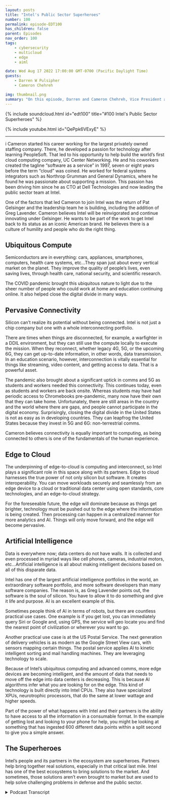 ```yaml
---
layout: posts
title: "Intel's Public Sector Superheroes"
number: 100
permalink: episode-EDT100
has_children: false
parent: Episodes
nav_order: 100
tags:
    - cybersecurity
    - multicloud
    - edge
    - aiml

date: Wed Aug 17 2022 17:00:00 GMT-0700 (Pacific Daylight Time)
guests:
    - Darren W Pulsipher
    - Cameron Chehreh

img: thumbnail.png
summary: "On this episode, Darren and Cameron Chehreh, Vice President and General Manager of Public Sector, Intel, talk about Intel’s superpowers: ubiquitous compute, pervasive connectivity, edge to cloud, and artificial intelligence."
---
```


{% include soundcloud.html id="edt100" title="#100 Intel's Public Sector Superheroes" %}

{% include youtube.html id="QePpk6VExyE" %}

---

i
Cameron started his career working for the largest privately owned staffing company. There, he developed a passion for technology after learning PeopleSoft. That led to his opportunity to help build the world’s first cloud computing company, UC Center Networking. He and his coworkers created the tagline “software as a service” in 1997, seven or eight years before the term “cloud” was coined. He worked for federal systems integrators such as Northrop Grumman and General Dynamics, where he found he was passionate about supporting a mission. This passion has been driving him since he as CTO at Dell Technologies and now leading the public sector team at Intel.

One of the factors that led Cameron to join Intel was the return of Pat Gelsinger and the leadership team he is building, including the addition of Greg Lavender. Cameron believes Intel will be reinvigorated and continue innovating under Gelsinger. He wants to be part of the work to get Intel back to its status as an iconic American brand. He believes there is a culture of humility and people who do the right thing.

## Ubiquitous Compute

Semiconductors are in everything: cars, appliances, smartphones, computers, health care systems, etc…They span just about every vertical market on the planet. They improve the quality of people’s lives, even saving lives, through health care, national security, and scientific research.

The COVID pandemic brought this ubiquitous nature to light due to the sheer number of people who could work at home and education continuing online. It also helped close the digital divide in many ways.

## Pervasive Connectivity

Silicon can’t realize its potential without being connected. Intel is not just a chip company but one with a whole interconnecting portfolio.

There are times when things are disconnected, for example, a warfighter in a DDIL environment, but they can still use the compute locally to execute the mission. When they reconnect, whether legacy 4G, 5G, or the upcoming 6G, they can get up-to-date information, in other words, data transmission. In an education scenario, however, interconnection is vitally essential for things like streaming, video content, and getting access to data. That is a powerful asset.

The pandemic also brought about a significant uptick in comms and 5G as students and workers needed this connectivity. This continues today, even as students and workers are back onsite. Whereas students may have had periodic access to Chromebooks pre-pandemic, many now have their own that they can take home. Unfortunately, there are still areas in the country and the world where there are gaps, and people cannot participate in the digital economy. Surprisingly, closing the digital divide in the United States is not as easy as in developing countries. They can leapfrog the United States because they invest in 5G and 6G: non-terrestrial comms.

Cameron believes connectivity is equally important to computing, as being connected to others is one of the fundamentals of the human experience.

## Edge to Cloud

The underpinning of edge-to-cloud is computing and interconnect, so Intel plays a significant role in this space along with its partners. Edge to cloud harnesses the true power of not only silicon but software. It creates interoperability. You can move workloads securely and seamlessly from an edge device to a cloud or traditional data center using open standards, core technologies, and an edge-to-cloud strategy.

For the foreseeable future, the edge will dominate because as things get brighter, technology must be pushed out to the edge where the information is being created. Then processing can happen in a centralized manner for more analytics and AI. Things will only move forward, and the edge will become pervasive.

## Artificial Intelligence

Data is everywhere now; data centers do not have walls. It is collected and even processed in myriad ways like cell phones, cameras, industrial motors, etc…Artificial intelligence is all about making intelligent decisions based on all of this disparate data.

Intel has one of the largest artificial intelligence portfolios in the world, an extraordinary software portfolio, and more software developers than many software companies. The reason is, as Greg Lavender points out, the software is the soul of silicon. You have to allow it to do something and give it life and purpose. AI is an excellent example of this.

Sometimes people think of AI in terms of robots, but there are countless practical use cases. One example is if you get lost, you can immediately query Siri or Google and, using GPS, the service will geo locate you and find the nearest point of civilization or wherever you want to go.

Another practical use case is at the US Postal Service. The next generation of delivery vehicles is as modern as the Google Street View cars, with sensors mapping certain things. The postal service applies AI to kinetic intelligent sorting and mail handling machines. They are leveraging technology to scale.

Because of Intel’s ubiquitous computing and advanced comms, more edge devices are becoming intelligent, and the amount of data that needs to move off the edge into data centers is decreasing. This is because AI algorithms infer what you are looking for on the edge. This kind of technology is built directly into Intel CPUs. They also have specialized XPUs, neurotrophic processors, that do the same at lower wattage and higher speeds.

Part of the power of what happens with Intel and their partners is the ability to have access to all the information in a consumable format. In the example of getting lost and looking to your phone for help, you might be looking at something that has ingested 600 different data points within a split second to give you a simple answer.

## The Superheroes

Intel’s people and its partners in the ecosystem are superheroes. Partners help bring together real solutions, especially in that critical last mile. Intel has one of the best ecosystems to bring solutions to the market. And sometimes, those solutions aren’t even brought to market but are used to help solve challenging problems in defense and the public sector. 


<details>
<summary> Podcast Transcript </summary>

<p>﻿1</p>
<p>Hello, thisis Darren Pulsipher chief solutionarchitect of public sector at Intel.</p>
<p>And welcome to Embracing</p>
<p>Digital Transformation,where we investigate effective change,leveraging people, processand technology.</p>
<p>On today's episode,</p>
<p>Intel's superheroes with Cameron Chehreh,</p>
<p>VP and general manager of Intel's</p>
<p>Public Sector.</p>
<p>Cameron, welcome to the show.</p>
<p>Darren Thank you.</p>
<p>It's always a pleasure to be ableto share some airtime with you.</p>
<p>Hey, when we when we first talkedabout superpowers and superheroes,</p>
<p>I thought of something that my family didfor Christmas cardsthis last year, all 17 of us,because I got ten kids.</p>
<p>There's a boatload of kids there.</p>
<p>We did a Christmas card of superheroes.</p>
<p>I'll have toyou guys will see the picture.</p>
<p>It'll show up on the podcast video.</p>
<p>Check it out.</p>
<p>It's pretty funny, but we're not talkingabout my family superheroes.</p>
<p>Today we're talking about Intel's publicsector superheroes and their superpowers.</p>
<p>I love it there and so excited.</p>
<p>So, Karen, let's first talk about you.</p>
<p>Let's give a just a brief backgroundon where you come frombecause you're new to Inteland you bring some new insightinto Intel and some energyinto the public sector team their thing.</p>
<p>Darren, thank you.</p>
<p>So as everyone mentioned, as youmentioned, my name is Cameron Chehreh.</p>
<p>I come to Intel very humblyand honestly throughwhat I would like to thinkis a pretty interesting career.</p>
<p>Darren, but I'll let you and your audiencejudge that.</p>
<p>I started my career humblyworking for the world'slargest privately owned staffing company.</p>
<p>What that introduced meto was a passion for technology.</p>
<p>I had no idea where I was introduced to ita software application called PeopleSoftthat I became very fond ofand ended up learning pretty quickly.</p>
<p>What that led to wasan extraordinary opportunityfor me to help buildthe world's first cloud computing company,the company in Annapolis called UC Center</p>
<p>Networkingand I thinkwere really kind of ahead of our time.</p>
<p>So much so, Darren, that sevenor eight yearsbefore the term cloud was coined,</p>
<p>I'll never forget the night we were havinga few adult beverages sitting in Posers</p>
<p>Pub in downtown Annapolis,and we created the tagline</p>
<p>Software as a service.</p>
<p>Now here's the context.</p>
<p>That's I a little bit.</p>
<p>So that's pretty cool.</p>
<p>And then I seem to have found my waythrough private equity working forfederal systems integrators like Northrop</p>
<p>Grumman and General Dynamics,where I really caught the passionfor supporting a mission.</p>
<p>And that's really what drove me throughthose companies was really supportingjust the amazing peopleand customers within public sector.</p>
<p>I've also been the chief technologyofficerat Dell Technologies for a spell,and now very proudly and humbly,</p>
<p>I've got the great honor to leadjust an amazing, smallbut mighty team here at Intel.</p>
<p>Public Sector.</p>
<p>All right, Cameron,so why why did you come over to Intel?</p>
<p>I mean, you were a Dell, right?</p>
<p>Right.</p>
<p>In the Casa CTO job as a cool job, right?</p>
<p>I've been there myself.</p>
<p>It's a fun job, great technology,drive and drive and tech.</p>
<p>But now you take on a big whopper of aof a positionat Intel, as you know,general manager and public sector.</p>
<p>Why why would you do that?</p>
<p>You know, it's it's interesting.</p>
<p>Darren Dell's a great company.</p>
<p>I had an amazing job.</p>
<p>They're really, really great customers.</p>
<p>Just a marquee brand.</p>
<p>When Pat Gelsinger decidedto leave VMwareand come back to Intel, all I.</p>
<p>I felt the earth shake, you know, beenin this industry a long time.</p>
<p>And if you haven't followedjust the incrediblecareer of Pat Gelsinger,but also our great company,you had to have been a sleeperunder a rock.</p>
<p>If you didn't feel the earth shakeand I took notice.</p>
<p>Pat came back.</p>
<p>He started to build a little bitof a leadership team, and he broughton Greg Lavender, who'sanother icon in the industryand another person that I admire very muchbased on their leadership,their ability to drive teamsand change and transformation.</p>
<p>And although I loved my job at Delland still still do to this day,</p>
<p>I felt a calling because what I saw</p>
<p>Pat doing was looking to reinvigoratean iconic American brand that,quite frankly,did a brilliant job innovating,built an industry around our technology.</p>
<p>We just seem to have lost our waybecause of a lack of leadershipfor for a period of time.</p>
<p>And when you get a leaderthat takes the helm of a companylike Pat Gelsinger,you know, things are going to happen.</p>
<p>And so I heard that callingand I was very, very interested.</p>
<p>I've been a partner anda customer of Intel for many, many years.</p>
<p>Huge fan of the technologygrowing up in operations,because, look, there's competitorsout there and I love our competitors thereand they keepus sharp and and on our toes.</p>
<p>But they're not Intel.</p>
<p>We're the companythat put the Silicon in Silicon Valley.</p>
<p>You know, we are an iconic American brand.</p>
<p>And I heard the callingand I wanted to be part of the workit was going to taketo get us back to that that brand status.</p>
<p>So yeah, you like hard things, don't you?</p>
<p>Darren Not only do I love a challenge,but I believe in the underdogsand the underdog story.</p>
<p>There's amazing people at Intel.</p>
<p>They don't realize they're all amazing,which is the greatest part of all of it,because they have such humilityand humbleness.</p>
<p>But there's amazing people here.</p>
<p>We're doing some extraordinary things.</p>
<p>We have a great business and peopledo the right thing all the time.</p>
<p>And you don't findthat often in companies.</p>
<p>And the fact that we're rooted inthat culturally is inspiring.</p>
<p>So let's talk.</p>
<p>I mean, Pat Pat has been talking to usand we've taken thatinto the public sectorquite a bit on intel superpowers.</p>
<p>And I think there's even morethan the four that Pat talks about,especially in public sector.</p>
<p>Let's talk a little bitabout those superpowers and howthat's helping public sector.</p>
<p>Who are so first of all, we recognize.</p>
<p>Right, what what are the four superpowersas we see them and why do we thinkthey have such a profound effect on on.</p>
<p>I'll say,mankind and humanity in the world.</p>
<p>Right. When you think ofwhat's going on in the world.</p>
<p>Ubiquitous compute.</p>
<p>So when you think of that,it's pretty incredible.</p>
<p>Well, let me list the four so ubiquitouscompute ubiquitous comms I believe.</p>
<p>Right the network pieceof artificial intelligence.</p>
<p>And I'm going to forgetboth the fourth one there and I always do.</p>
<p>And it's so right in front of me.</p>
<p>Edge.</p>
<p>Edge, the cloud.</p>
<p>It is the most pervasive thingthat I got to have a little bit of funwith these podcasts, right? Yeah,absolutely.</p>
<p>Making sure you were on your toes. Yeah.</p>
<p>Thanks for the test.</p>
<p>Let's look at ubiquitous compute to start.</p>
<p>You know, I always had an appreciationbeing technical, but also a consumer.</p>
<p>That technology computereally was everywhere in our life.</p>
<p>It wasn't until I joined Intelthat I realize thethe magnitude of the importance on societythat semiconductor has has.</p>
<p>For me, being an enterprise technologist,it was always about,you know, building data centers.</p>
<p>I got to build the Eastern Seaboardof the Internet physically.</p>
<p>You know, about Al Gore.</p>
<p>I didn't invent the Internet.</p>
<p>Sure got it.</p>
<p>You know, but I never realizeduntil till I came here,because my my orientation changed.</p>
<p>Semiconductors are in everything,literally everything.</p>
<p>Cars, appliances,smartphone cars, computers,hospital health care systems, digitalwreck, literally semiconductors spanthe ecosystem in just about every verticalsized market on the planet.</p>
<p>And it is what is helping usnot only live the best human experiencewe can live,it's actually helping usimprove the quality of our lives.</p>
<p>It's giving us bettersituational awareness, etc.</p>
<p>So ubiquitous computereally means something to usmore than justsome cheeky marketing tagline.</p>
<p>Because we do recognizewhen you look at that,</p>
<p>I'm saving people's liveswhen I apply our superpowerto health care, I'mprotecting the homeland and civilians.</p>
<p>What I think of applying itto a national security mission,</p>
<p>I'm helping improve and advance scientificresearchto look for things like cures for cancer.</p>
<p>Maybe have usnot just put a person on the moon,but maybe live on the moon one day.</p>
<p>Who knows, right? One can dream.</p>
<p>So it's really extraordinary.</p>
<p>So that superpower in itselfis fascinating.</p>
<p>You know, it's interestingbecause I think COVID and the pandemickind of put a magnifying glass on that.</p>
<p>When youlook at the sheer number of peoplethat were still able to workand schools were still operating,albeit not perfectly,but our kids were still learning.</p>
<p>And now it's all because of Silicon.</p>
<p>Darren That comment.</p>
<p>I pausedbecause I wanted to let it linger therefor a moment, because of the power of whatyou just said.</p>
<p>And yes, unfortunately, unfortunately,it took the pandemic for usto recognize the true value of it.</p>
<p>Now, I'm an optimist eternally.</p>
<p>I was I was, I guess, born an optimist.</p>
<p>I'm going to die an optimist.</p>
<p>And I'm even optimistic about dying.</p>
<p>Derek, let me be let me be clear about it,but the pandemic truly showed usthe power ofwhen we can apply silicon for good use,what it's done.</p>
<p>Right.</p>
<p>Because to your point, we shifted learningfrom a kinetic environment, right?</p>
<p>Going to schools to a virtual one.</p>
<p>Well, there was a little bit of benefitthat got exposed to people that we neverrealized, like closing the digital dividea little bit more,being able to fulfill that for, let's say,people with disabilitiesor being out of necessarilybeen able to attend traditional schooling.</p>
<p>They're now offered thisthis great digital format to participateon an equal playing field.</p>
<p>And that's humbling because,you know, to be able to help peopleusing what you do on a daily basisas a job, there's nothing more fulfilling.</p>
<p>And I agreewith you, the pandemic really revealeda lot of these things where digital nowis front and center in our lives.</p>
<p>You know, this brings on to the nextthe next superpower,which is the calm side of thing,because if you just have silicon out therewithout it being connected,it doesn't it can't be it can't realizeall the potential they can have.</p>
<p>And we saw a huge uptick in comms and 5G,kind of got a kick in the pantswhich it needed to be adoptedwith the pandemic as well.</p>
<p>And I'm glad you brought that up.</p>
<p>Even today, I've got a bunchof high scores and three high schoolers.</p>
<p>They all have Chromebooksnow where before it was, well, you checkthe Chromebook out for this one classand you hand in at the end of class.</p>
<p>That's done.</p>
<p>Every student has a Chromebook nowin, I would say a majorityof the school districts out there today.</p>
<p>This was a this was a huge shiftand we're seeing teachers shiftto because of that connectivity.</p>
<p>So can you talk a little bitabout Intel's comms?</p>
<p>What are they doing in comms?</p>
<p>Yeah, so it's really interesting, Darren.</p>
<p>People look at usas we're just this chip company.</p>
<p>I don't know if people understandthe entire portfoliowe have for interconnect right.</p>
<p>Because interconnect,as you mentioned, is so important.</p>
<p>I mean, the work that we do out of ourany extra visionand how we're connecting peopleis the other superpower for a reason.</p>
<p>And to your point, look, there are timesand there are certainly mission scenarioswhere we're disconnected,where refer to superpower number onemakes it so important, because I can thenbring the technology closer to the dataand should let's say</p>
<p>I'll use a military example.</p>
<p>In this instance, you've got a warfighter,what's called a DDL environment,a disadvantagedor a disconnected environment.</p>
<p>They're still able to use the computelocally in the informationthey have to be able to executeon that mission when they reconnectto whatever comms they're using,whether it's legacy, 4G,or some sort of wireless,then they can continue to get betterconnectivityand up to date informationwith regards to data, that's transmission.</p>
<p>But if I go to the education scenariothat you talked about thereand interconnect is vitally important,you know, getting accessto data, the streaming,the video content, everything elseis just so vitally important.</p>
<p>And I don't think people realizejust how powerful it can be.</p>
<p>Now we have gaps, right?</p>
<p>We still have areas of the countryand the worldthat are not able to participatein the digital economy.</p>
<p>What's fascinating is, and I'm sad to say,this closing the digital divide inthe United States is becoming much harderthan it is in developing countries.</p>
<p>Developingcountries are able to leapfrog usbecause they're investing in 5G, sexy,you know, non terrestrial comms.</p>
<p>Now, there's issuesassociated with that as well, butthey're able to invest in thatand close the digital divide much faster.</p>
<p>But to your point,that superpower is equally as importantbecause let's faceit, connections is one of the fundamentalbasis of being humanand being connected to others.</p>
<p>One of the most fulfilling thingsyou can do.</p>
<p>Oh, I totally agree.</p>
<p>And you mentioned a little bit about edgeto cloud, especially with the warfighter.</p>
<p>And this is dear to my heart, too,because I've been doing a lot of workin that digital environmentand architectures around digital.</p>
<p>Tell us a little bit moreabout Intel's and their edgeto cloud strategy in that you know,why is that important to usand what do we have on the track to helppublic sector in this space?</p>
<p>You know, Darren, it's fascinating.</p>
<p>Cloud and edge.</p>
<p>And, you know,all these interesting trendsthat come in in technology,they have a profound effect on businessand on mission.</p>
<p>And I know people have talked about cloudfor a long time.</p>
<p>And it you know, people are like,is it a fad?</p>
<p>Is it a trend?</p>
<p>Well, there's a big difference, right?</p>
<p>A fad is we're all not walking aroundwith mullets anymore, thank God.</p>
<p>Oh, no, they're coming back, man.</p>
<p>They're coming. Back.</p>
<p>Let's hope not. They're right.</p>
<p>But a trend.</p>
<p>And I mean, excuse me.</p>
<p>Yeah, a trendrather than a fad is somethingthat has the opportunityto help us progressand grow and learn how to adoptnew methodologies and new things.</p>
<p>When I look at edge to cloudbecause the underpinning capabilityis compute and interconnect,we play a significant role.</p>
<p>Now we have to do it with our ourecosystem partners and our OEMs, right.</p>
<p>But edge to cloud what it providesif you really harnessthe true power of not only the siliconbut but software,you can secure workloads,you can do more high assured computing.</p>
<p>But what it affords you the opportunityto do really is interoperability.</p>
<p>So I can move workloads from an edgeto to a cloudor to a traditional data centervery seamlessly.</p>
<p>But I'm using open standards andand core technologiesand that edge to cloud strategy.</p>
<p>And I would offer you, Darren,you know, we've seen this in our industry.</p>
<p>Trends change.</p>
<p>You know, when we started many, many,many years ago,when computing was for the eliteand the educated,it was mainframes and supercomputers,because that's the only institutionthat could afford them.</p>
<p>And that's that was okay. Right.</p>
<p>So it was this centralized modelthat everyone logged into.</p>
<p>I'm old enough to remember, you know, 5270</p>
<p>Green screen emulators for mainframes.</p>
<p>Then it shifted to this client server,so it became very decentralized.</p>
<p>Cloud comes aboutand it goes back to a centralized,geo segregated mainframe.</p>
<p>It's just modern. I know all the CCP's.</p>
<p>I love them, but and I know they hatewhen I when I say that.</p>
<p>But it it's about a model,an architectural construct.</p>
<p>It's not about the technology. Right.</p>
<p>With edge emerging,</p>
<p>I think what we're going to seefor the foreseeable future, the next 20,what's going to really roll and dominatebecause as we make things smarter,we have to take and push the technologyout to the edgewhere the information'sactually being created,and then processing happensin a centralized mannerfor more analytics, air, etc..</p>
<p>Right.</p>
<p>We're not going to go backwards, right?</p>
<p>Cars aren't going to get dumber.</p>
<p>We're not going to make a gas powered</p>
<p>Tesla.</p>
<p>That right.</p>
<p>You know, now is a gas engineand is not got coolfeatures and and gadgets and widgets.</p>
<p>Things are only going to progress.</p>
<p>They're going to get smarter.</p>
<p>So the edge is going to be extraordinarilypervasive.</p>
<p>And as an industry, we're againcreating self-inflicted wounds.</p>
<p>We haven't done a good jobat defining what that is yet.</p>
<p>But but we know what's emerging.</p>
<p>Yeah, in fact, I kind of likethe data center without walls concept.</p>
<p>And where is my data?</p>
<p>My data is everywhere now.</p>
<p>And how do I make intelligent decisionsbased off of all thisdata collected and processed everywhere?</p>
<p>Right.</p>
<p>Including a cell phoneor a sensor or a cameraor in the industrial space,in motors and pumps and things like that.</p>
<p>Those are becoming intelligent,which leads to our next superpower,artificial intelligence.</p>
<p>Right.</p>
<p>And people don't know this about intel.</p>
<p>We have one of the largestartificial intelligence portfoliosin the world.</p>
<p>Darren, this is why I love this company.</p>
<p>Humbleness and humility is isa is a great cultural attribute to have.</p>
<p>But unfortunately, at timesit works a touch against us.</p>
<p>And I'm a little okay with that because Ido like being a cheerleader for the head.</p>
<p>Look, artificial intelligence.</p>
<p>Here's a few things that that people don'tknow what might surprise them.</p>
<p>First of all, we have a software portfoliothat is extra ordinary.</p>
<p>We have more software developersthan some software companies.</p>
<p>And there's a need for that.</p>
<p>There's a reason, right?</p>
<p>Because, look, I love Greg Lavender.</p>
<p>What? He's such an amazing CTO.</p>
<p>He has this expressionthat you have silicon, butsoftware is the soul of silicon, right?</p>
<p>You have to allow it to do something.</p>
<p>You have to give it life,you have to give it a purpose.</p>
<p>And AI is a great example of it.</p>
<p>And and Darren, it's fascinating.</p>
<p>People say, oh, well, I all these techguys talk about AI, you know, what is it?</p>
<p>Are we going to have robots and all these?</p>
<p>Yeah, we're going to have them.</p>
<p>But let's talk about a practical use case.</p>
<p>I'm lostin the UK, happens to be off the dirt.</p>
<p>As much as I love traveling the UK,</p>
<p>I travel all over the worldand I can't rememberhalf the cities I'm in, but I'm lost.</p>
<p>I pick up my phone and immediatelybecause GPS is coming down on my phone,</p>
<p>I could say,</p>
<p>Hey sir, Siri or Hey Google, I'm lost.</p>
<p>It brings up maps, a geo locates me,finds me where the closest pointof civilization is.</p>
<p>That's just a practical wayof where I would apply for good</p>
<p>RS Doing profound things for us as people,you know.</p>
<p>And look, I don't have a great senseof direction thereand so I need a lot of help.</p>
<p>Now we're also seeing because Intel nowubiquitous computeand the advanced comms that we have,we're seeing more of these edgedevices become intelligentand we're actually decreasingthe amount of data that needs to moveoff the edge and into the data centers.</p>
<p>Because we are running</p>
<p>AI algorithms to infer on theedge what we're looking for.</p>
<p>And alot of people don't knowthat we've got this kind of technologyand it's built into our CPU's directly.</p>
<p>And also we also have specialized</p>
<p>XP use, right neuromorphic processorsthat do the same, samesort of thing at lower wattageand higher speeds,which is pretty darn incredible.</p>
<p>You know, Darrell,what I love about your podcast and this iswe can have a conversationin English rather than geek speak,because I think people need to rememberwhen we satisfy a mission,you have to be able to understandwhat you're doingis an impact using the technology.</p>
<p>And you're absolutely correct.</p>
<p>I mean, look, I love our</p>
<p>IP use, our expertize, our GPUs, our CPUs.</p>
<p>It's pretty extraordinary what we can do.</p>
<p>But let's practically apply.</p>
<p>And if I go backto, say, a civilian use case,look at the Postal Service.</p>
<p>It's shocking to me.</p>
<p>Most people,when they look at Postal Service,they don'tthey don't necessarily see on the surfaceand an organizationthat's innovative all there.</p>
<p>But when you see the next generationdelivery vehicles, the amount of sensorsthat are on that thingand what it's doing, it's as modernas Google Street view the carsdriving around, mapping certain things.</p>
<p>When you look at Postal Service centersthat do mail sortinghow they're applying,what you just described in our portfoliodown to these kinetic sorting machinesso that they're getting smarterabout where mail goes and safermail handling and all these otherextraordinarily positive things.</p>
<p>They're leveraging technology to scale.</p>
<p>And it's pretty extraordinary.</p>
<p>We look at other use cases, Darren.</p>
<p>I think of first responders,you know, being able to put more siliconin law enforcementvehicles to do smarter things,to create better situational awareness.</p>
<p>It's all about affecting the humanin that mission environmentin a more positive way, giving themmore access to the information,but in a consumable,humanly consumable format.</p>
<p>And Darren,that's the piece we miss all the timefrom an AI perspective,we get so geeked up talking about the techwe forget, like the simple example</p>
<p>I told you about in the UK beforein a few seconds</p>
<p>I can visually look at somethingand ingest 600 different data pointswithin a split second.</p>
<p>Just visuallypresenting the data effectively.</p>
<p>And when I look at a hardwareor software portfolio,that's the power of what we do is Intel.</p>
<p>Now, look,some of these things are aspirational.</p>
<p>What I love about our companyis we do bring a bag of partsthat are very relevant.</p>
<p>We have amazing partners in our ecosystemthat help us bring that togetherto create real solutions that arebeing very careful with my words here.</p>
<p>And then you've got partnersin the last mile, that critical last milethat every customer needs us to help usintegrate those solutionsin that mission environment.</p>
<p>It it really is a great place in theecosystem to be because we are innovating.</p>
<p>So that's one thing</p>
<p>I, that's one thing I really wantto come up with our superheroes.</p>
<p>Our superheroes are our our employeesand our ecosystem.</p>
<p>Our apps.</p>
<p>And this is somethingthat always kind of shocked me.</p>
<p>We we have one of the most incredibleecosystems to bring solutions to market.</p>
<p>And we don't even bring the solutionsto market.</p>
<p>We will.</p>
<p>And it's amazingeven some of our competitorswe work with to solvereally tough problemsfor national defenseor for public service.</p>
<p>And Ithink the reason why and one one reasonwhy I love this team that I work on inpublic sectoris because we are making a differencein lots of people's lives, day to daylives.</p>
<p>The things that we're bringingabout today.</p>
<p>Well, Darren,</p>
<p>I mean, just a testament to that.</p>
<p>And I hope these people don't kill me,but I need to mention thembecause I admire them a lot.</p>
<p>Being able to hirethe people we've been able to hire,like retired admiralsand generals and chief warrant officers.</p>
<p>You know, we've got an amazing team herethat helps us every single day.</p>
<p>Remember who we serve.</p>
<p>You know,look, I'm very proud of our companyand proud of our tech, our innovations,all these different things.</p>
<p>And I'm proud of our people.</p>
<p>But without those people helping,we're helping usremember that it's us and the ecosystemwe've created because we did create that.</p>
<p>Let's let's be very honest hereto serve this this great missionand not just our government,but governments worldwide and our alliesand all those things.</p>
<p>It's a pretty humbling experience.</p>
<p>But you're right,it is all about the people.</p>
<p>Yeah, no, I agree.</p>
<p>So, Cameron, thank you for making my 100thepisode enjoyable.</p>
<p>I'm honored.</p>
<p>Right.</p>
<p>You got theyou got the privilege of being number 100.</p>
<p>Darren, I'm so honored.</p>
<p>Look, these these are great podcasts.</p>
<p>I hopepeople are getting the value out of themthat you and I know we see out of them.</p>
<p>And it's really extraordinary.</p>
<p>And I can't thank you enoughfor continuing to carry this torch.</p>
<p>Hey, thanks a lot, Cameron,and thanks for supporting me in it.</p>
<p>You never know when you get a new bosswhether he's going to like whatyou doing or not.</p>
<p>So I love you there. And.</p>
<p>All right, thanks a lot, Cameron.</p>
<p>Thank you for listeningto Embracing Digital Transformation today.</p>
<p>If you enjoyed our podcast,give it five stars on your favoritepodcasting site or YouTube channel.</p>
<p>You can find out more informationabout embracing digital transformationand embracingdigital.orguntil next time, go out anddo something wonderful.</p>

</details>
